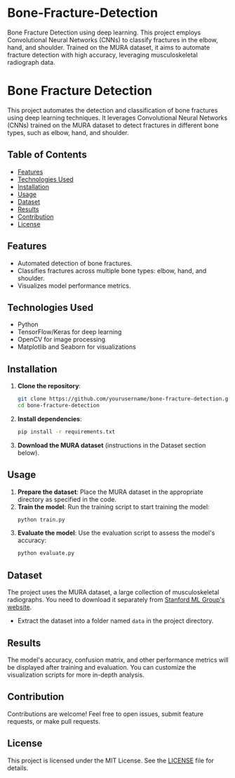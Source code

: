 # Bone-Fracture-Detection
Bone Fracture Detection using deep learning. This project employs Convolutional Neural Networks (CNNs) to classify fractures in the elbow, hand, and shoulder. Trained on the MURA dataset, it aims to automate fracture detection with high accuracy, leveraging musculoskeletal radiograph data.
# Bone Fracture Detection

This project automates the detection and classification of bone fractures using deep learning techniques. It leverages Convolutional Neural Networks (CNNs) trained on the MURA dataset to detect fractures in different bone types, such as elbow, hand, and shoulder.

## Table of Contents
- [Features](#features)
- [Technologies Used](#technologies-used)
- [Installation](#installation)
- [Usage](#usage)
- [Dataset](#dataset)
- [Results](#results)
- [Contribution](#contribution)
- [License](#license)

## Features
- Automated detection of bone fractures.
- Classifies fractures across multiple bone types: elbow, hand, and shoulder.
- Visualizes model performance metrics.

## Technologies Used
- Python
- TensorFlow/Keras for deep learning
- OpenCV for image processing
- Matplotlib and Seaborn for visualizations

## Installation
1. **Clone the repository**:
    ```bash
    git clone https://github.com/yourusername/bone-fracture-detection.git
    cd bone-fracture-detection
    ```
2. **Install dependencies**:
    ```bash
    pip install -r requirements.txt
    ```
3. **Download the MURA dataset** (instructions in the Dataset section below).

## Usage
1. **Prepare the dataset**: Place the MURA dataset in the appropriate directory as specified in the code.
2. **Train the model**: Run the training script to start training the model:
    ```bash
    python train.py
    ```
3. **Evaluate the model**: Use the evaluation script to assess the model's accuracy:
    ```bash
    python evaluate.py
    ```

## Dataset
The project uses the MURA dataset, a large collection of musculoskeletal radiographs. You need to download it separately from [Stanford ML Group's website](https://stanfordmlgroup.github.io/competitions/mura/).

- Extract the dataset into a folder named `data` in the project directory.

## Results
The model's accuracy, confusion matrix, and other performance metrics will be displayed after training and evaluation. You can customize the visualization scripts for more in-depth analysis.

## Contribution
Contributions are welcome! Feel free to open issues, submit feature requests, or make pull requests.

## License
This project is licensed under the MIT License. See the [LICENSE](LICENSE) file for details.
